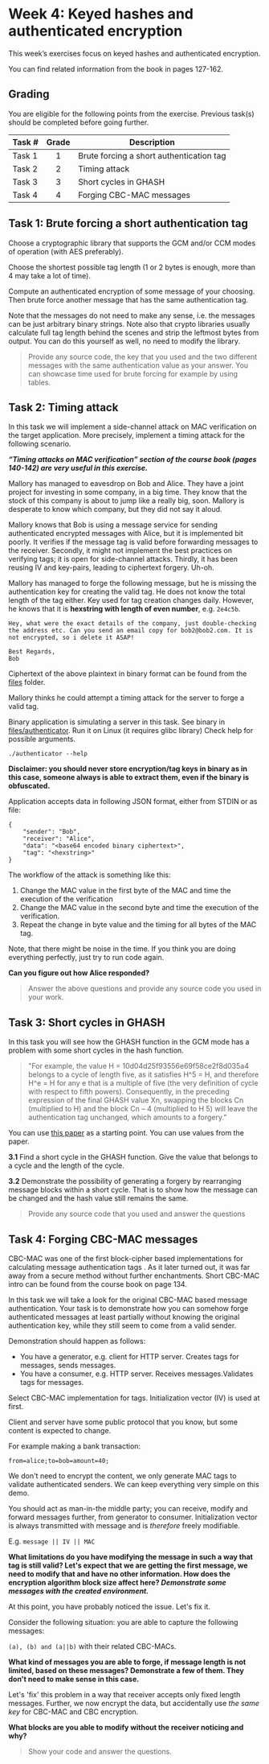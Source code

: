 # Week 4: Keyed hashes and authenticated encryption

This week’s exercises focus on keyed hashes and authenticated encryption.

You can find related information from the book in pages 127-162. 

## Grading

You are eligible for the following points from the exercise. Previous task(s) should be completed before going further.

Task #|Grade|Description|
-----|:---:|-----------|
Task 1 | 1 | Brute forcing a short authentication tag 
Task 2 | 2 | Timing attack
Task 3 | 3 | Short cycles in GHASH
Task 4 | 4 | Forging CBC-MAC messages

## Task 1: Brute forcing a short authentication tag

Choose a cryptographic library that supports the GCM and/or CCM modes of operation (with AES preferably). 

Choose the shortest possible tag length (1 or 2 bytes is enough, more than 4 may take a lot of time).

Compute an authenticated encryption of some message of your choosing. Then brute force another message that has the same authentication tag. 

Note that the messages do not need to make any sense, i.e. the messages can be just arbitrary binary strings. Note also that crypto libraries usually calculate full tag length behind the scenes and strip the leftmost bytes from output. You can do this yourself as well, no need to modify the library.

> Provide any source code, the key that you used and the two different messages with the same authentication value as your answer. You can showcase time used for brute forcing for example by using tables.


## Task 2: Timing attack

In this task we will implement a side-channel attack on MAC verification on the target application. More precisely, implement a timing attack for the following scenario. 

***“Timing attacks on MAC verification” section of the course book (pages 140-142)  are very useful in this exercise.***

Mallory has managed to eavesdrop on Bob and Alice. They have a joint project for investing in some company, in a big time. They know that the stock of this company is about to jump like a really big, soon. Mallory is desperate to know which company, but they did not say it aloud.

Mallory knows that Bob is using a message service for sending authenticated encrypted messages with Alice, but it is implemented bit poorly. It verifies if the message tag is valid before forwarding messages to the receiver. Secondly, it might not implement the best practices on verifying tags; it is open for side-channel attacks. Thirdly, it has been reusing IV and key-pairs, leading to ciphertext forgery. Uh-oh.

Mallory has managed to forge the following message, but he is missing the authentication key for creating the valid tag. He does not know the total length of the tag either. Key used for tag creation changes daily. However, he knows that it is **hexstring with  length of even number**, e.g. `2e4c5b`.

```
Hey, what were the exact details of the company, just double-checking the address etc. Can you send an email copy for bob2@bob2.com. It is not encrypted, so i delete it ASAP!

Best Regards,
Bob
```
Ciphertext of the above plaintext in binary format can be found from the [files](files) folder.

Mallory thinks he could attempt a timing attack for the server to forge a valid tag.

Binary application is simulating a server in this task. See binary in [files/authenticator](files/authenticator). Run it on Linux (it requires glibc library) Check help for possible arguments.
```
./authenticator --help
```

**Disclaimer: you should never store encryption/tag keys in binary as in this case, someone always is able to extract them, even if the binary is obfuscated.**

Application accepts data in following JSON format, either from STDIN or as file:
```
{
    "sender": "Bob",
    "receiver": "Alice",
    "data": "<base64 encoded binary ciphertext>",
    "tag": "<hexstring>" 
}
```

The workflow of the attack is something like this:

  1. Change the MAC value in the first byte of the MAC and time the execution of the verification
  2. Change the MAC value in the second byte and time the execution of the verification.
  3. Repeat the change in byte value and the timing for all bytes of the MAC tag.

Note, that there might be noise in the time. If you think you are doing everything perfectly, just try to run code again.

**Can you figure out how Alice responded?**

> Answer the above questions and provide any source code you used in your work.

## Task 3: Short cycles in GHASH 
In this task you will see how the GHASH function in the GCM mode has a problem with some short cycles in the hash function.

>"For example, the value H = 10d04d25f93556e69f58ce2f8d035a4 belongs to a cycle of length five, as it satisfies H^5 = H, and therefore H^e = H for any e that is a multiple of five (the very definition of cycle with respect to fifth powers). Consequently, in the preceding expression of the final GHASH value Xn, swapping the blocks Cn (multiplied to H) and the block Cn – 4 (multiplied to H 5) will leave the authentication tag unchanged, which amounts to a forgery.” 

You can use [this paper](https://eprint.iacr.org/2011/202.pdf) as a starting point. You can use values from the paper.

**3.1** Find a short cycle in the GHASH function. Give the value that belongs to a cycle and the length of the cycle.

**3.2** Demonstrate the possibility of generating a forgery by rearranging message blocks within a short cycle. That is to show how the message can be changed and the hash value still remains the same.

>Provide any source code that you used and answer the questions

## Task 4: Forging CBC-MAC messages

CBC-MAC was one of the first block-cipher based implementations for calculating message authentication tags . As it later turned out, it was far away from a secure method without further enchantments. Short CBC-MAC intro can be found from the course book on page 134.

In this task we will take a look for the original CBC-MAC based message authentication. Your task is to demonstrate how you can somehow forge authenticated messages at least partially without knowing the original authentication key, while they still seem to come from a valid sender. 

Demonstration should happen as follows:

  * You have a generator, e.g. client for HTTP server. Creates tags for messages, sends messages.
  * You have a consumer, e.g. HTTP server. Receives messages.Validates tags for messages.

Select CBC-MAC implementation for tags. Initialization vector (IV) is used at first.

Client and server have some public protocol that you know, but some content is expected to change. 

For example making a bank transaction:

```
from=alice;to=bob=amount=40;
```

We don't need to encrypt the content, we only generate MAC tags to validate authenticated senders. We can keep everything very simple on this demo.

You should act as man-in-the middle party; you can receive, modify and forward messages further, from generator to consumer. Initialization vector is always transmitted with message and is *therefore* freely modifiable. 

E.g. `message || IV || MAC`

**What limitations do you have modifying the message in such a way that tag is still valid? Let's expect that we are getting the first message, we need to modify that and have no other information. How does the encryption algorithm block size affect here? *Demonstrate some messages with the created environment.***

At this point, you have probably noticed the issue. Let's fix it.

Consider the following situation: you are able to capture the following messages:

`(a), (b) and (a||b)` with their related CBC-MACs.

**What kind of messages you are able to forge, if message length is not limited, based on these messages? Demonstrate a few of them. They don't need to make sense in this case.**

Let's 'fix' this problem in a way that receiver accepts only fixed length messages. Further, we now encrypt the data, but accidentally use *the same key* for CBC-MAC and CBC encryption.

**What blocks are you able to modify without the receiver noticing and why?**

> Show your code and answer the questions.
